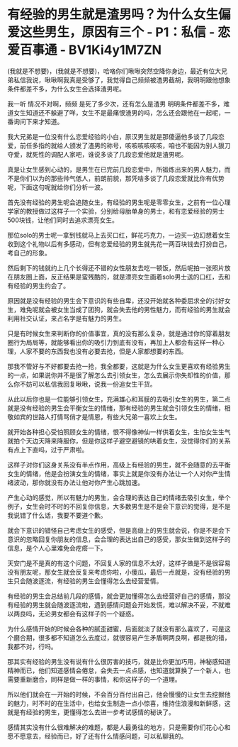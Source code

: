 # 有经验的男生就是渣男吗？为什么女生偏爱这些男生，原因有三个 - P1：私信 - 恋爱百事通 - BV1Ki4y1M7ZN

(我就是不想要)，(我就是不想要)，哈咯你们啾啾突然空降你身边，最近有位大兄弟私信我说，啾啾啊我真是受够了，我觉得自己频频被渣男截胡，我明明跟他想象条件都差不多，为什么女生会选择渣男呢。

我一听 情况不对啊，频频 是死了多少次，还有怎么是渣男 明明条件都差不多，难道女生知道还不躲避了咩，女生不是最痛恨渣男的吗，怎么还会跟他在一起呢，一番询问下来才知道。

我大兄弟是一位没有什么恋爱经验的小白，原汉男生就是那傻逼他多谈了几段恋爱，前任多指的就给人颁发了渣男的称号，咳咳咳咳咳咳，咱也不能因为别人狠刀夺爱，就死性的调配人家吧，谁说多谈了几段恋爱他就是渣男呢。

真是让女生感到心动的，是男生在已完前几段恋爱中，所锻炼出来的男人魅力，而不是你们以为的那些帅气低人，前朗前貌，那凭啥多谈了几段恋爱就比你有优势呢，下面这句呢就给你们分析一波。

首先没有经验的男生呢会追随女生，有经验的男生呢是零零女生，之前有一位心理学家的教授做过这样子一个实验，分别给母胎单身的男士，和有恋爱经验的男士500块钱，让他们同时去追求漂亮女生。

那位solo的男士呢一拿到钱就马上去买口红，鲜花巧克力，一边买一边幻想着女生收到这个礼物以后有多感动，但有恋爱经验的男生就先花一两百块钱去打扮自己，考自己的形象。

然后剩下的钱就约上几个长得还不错的女性朋友去吃一顿饭，然后呢拍一张照片放在朋友圈上面，反正结果是蛮残酷的，就是漂亮女生画着solo男士送的口红，去和有经验的男生约会了。

原因就是没有经验的男生会下意识的有些自卑，还没开始就各种委屈求全的讨好女生，难免呢就会被女生当成了团狗，就会失去他的男性魅力，而有经验的男生就会利用社交认证，来占名字是有魅力的男生。

只是有时候女生来判断你的价值事宜，真的没有那么复杂，就是通过你的穿着朋友圈行为局局等，就能够看出你的吸引力到底有没有，再加上人都会有这样一种心理，人家不要的东西我也没有必要去抢，但是人家都想要的东西。

那我不管好与不好都要去抢一抢，我全都要，这就是为什么女生更喜欢有经验男生的一点，如果说你并不是很了解怎么去引领女生，怎么去展示你失却性的价值，那么你不妨可以私信我回复啾啾，说我一份追女生干货。

从此以后你也是一位能够引领女生，充满雄心和耳膜的去吸引女生的男生，第二点就是没有经验的男生会平衡女生的情绪，那有经验的男生就会引领女生的情绪，相敬如宾的世路人打情骂俏才是情恩，有些大兄弟一喜欢上女生。

就开始各种担心受怕照顾女生的情绪，恨不得像神仙一样供着女生，生怕女生生气就拍个天边天降来降服你，但是你这样子避空避镜的哄着女生，没觉得你们的关系有点上下直吗，过于严肃啦。

这样子对你们这身关系没有半点作用，高级上有经验的男生，就不会随意的去平衡女生的情绪，他是会扮演女生的情绪，事实上就是你没有办法让一个人对你产生情绪波动，那你就没有办法让他对你产生心跳加速。

产生心动的感觉，所以有魅力的男生，会合理的表达自己的情绪去吸引女生，举个例子，女生会时不时的不回复你信息，大多数男生是不是会下意识的觉得，是不是我说错了什么话，我要不要道个歉。

就会下意识的错怪自己考虑女生的感受，但是高级上的男生就会说，你是不是会下意识的忽略回复你朋友的信息，会合理的表达出自己的感受，那女生做到这样子的信息，是个人心里难免会疙瘩一下。

天安门是不是真的有这个问题，不回复人家的信息不太好，这样子做是不是很容易没有朋友呢，那女生就会反复来考虑你啦，小傻瓜，最后一点就是，没有经验的男生只会随波逐流，有经验的男生会懂得怎么去经营爱情。

有经验的男生会总结前几段的感情，就会更加懂得怎么去经营好自己的感情，那没有经验的男生就会随波逐流啦，遇到感情问题会开始发慌，难以解决不妥，不就难以两良吗，无论男女都会有这样子的一个疑惑。

为什么感情开始的时候会各种的腻歪甜蜜，后面就淡了就没有那么喜欢了，可是这个磨合期，很多都不知道怎么去度过，就很容易产生矛盾啊两良啊，都是我的错，我都不对，行吗。

那其实有经验的男生没有说有什么很厉害的技巧，就是比你更加巧用，神秘感知道精神而已，他们知道感情会倦怠，会失去一点点感，也知道就算换了一个新人，也需要重新磨合，同样是做一样的事情，和你这样子的一个道理。

所以他们就会在一开始的时候，不会百分百付出自己，他会慢慢的让女生去挖掘他的魅力，时不时的在生活中，也给女生制造一点小惊喜，维持住浪漫和新鲜感，这就是有经验的男生，更懂得怎么去进一步考试感情的秘诀了。

感情其实没有什么很难解决的难题，都是人最勇往的地方，只是需要你们花心心和愿不愿意去，经验而已，好了还有什么情感问题，可以私聊我的。

